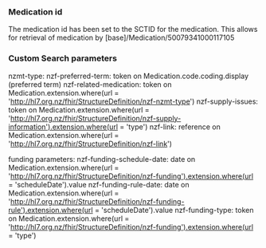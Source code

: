 ### Medication id

The medication id has been set to the SCTID for the medication. This allows for retrieval of medication by [base]/Medication/50079341000117105

### Custom Search parameters

nzmt-type:
nzf-preferred-term: token on Medication.code.coding.display (preferred term)
nzf-related-medication: token on Medication.extension.where(url = 'http://hl7.org.nz/fhir/StructureDefinition/nzf-nzmt-type')
nzf-supply-issues: token on Medication.extension.where(url = 'http://hl7.org.nz/fhir/StructureDefinition/nzf-supply-information').extension.where(url = 'type')
nzf-link: reference on Medication.extension.where(url = 'http://hl7.org.nz/fhir/StructureDefinition/nzf-link')

funding parameters:
nzf-funding-schedule-date: date on Medication.extension.where(url = 'http://hl7.org.nz/fhir/StructureDefinition/nzf-funding').extension.where(url = 'scheduleDate').value
nzf-funding-rule-date: date on Medication.extension.where(url = 'http://hl7.org.nz/fhir/StructureDefinition/nzf-funding-rule').extension.where(url = 'scheduleDate').value
nzf-funding-type: token on Medication.extension.where(url = 'http://hl7.org.nz/fhir/StructureDefinition/nzf-funding').extension.where(url = 'type')
